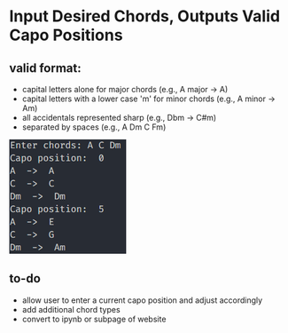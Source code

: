 # Input Desired Chords, Outputs Valid Capo Positions
## valid format:
 - capital letters alone for major chords (e.g., A major -> A)
 - capital letters with a lower case 'm' for minor chords (e.g., A minor -> Am)
 - all accidentals represented sharp (e.g., Dbm -> C#m)
 - separated by spaces (e.g., A Dm C Fm)

 ![example input and corresponding output](example.png)

## to-do
 - allow user to enter a current capo position and adjust accordingly
 - add additional chord types
 - convert to ipynb or subpage of website